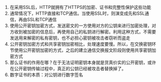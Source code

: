1. 在采用SSL后，HTTP就拥有了HTTPS的加密、证书和完整性保护这些功能
2. 通常情况下，HTTP直接和TCP通信。当使用SSL时，则演变成先和SSL通信，再由SSL和TCP通信
3. 使用公开密钥加密方式，发送密文的一方使用对方的公钥来进行加密处理，对方收到被加密的信息后，再使用自己的私钥进行解密。利用这种方式，不需要发送用来解密的私有密钥，也不必担心密钥被攻击者窃听而盗走
4. 公开密钥加密方式和共享密钥加密相比，处理速度要慢。所以，在交换密钥环节使用公开密钥加密的方式，之后的建立通信交换报文阶段则使用共享密钥加密方式
5. 那么证书的作用在哪？在于无法证明密钥本身就是货真价实的公开密钥，或许在公开密钥传输过程中，真正的公钥已经被攻击者替换掉了。
6. 数字证书的本质：对公钥进行数字签名



<!--stackedit_data:
eyJoaXN0b3J5IjpbMzgxNzg5NTEzLDE2MjczMDY4ODIsLTE2OT
Y0MDEzMV19
-->